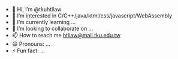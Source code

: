 - 👋 Hi, I’m @tkuhtliaw
- 👀 I’m interested in C/C++/java/ktml/css/javascript/WebAssembly
- 🌱 I’m currently learning ...
- 💞️ I’m looking to collaborate on ...
- 📫 How to reach me htliaw@mail.tku.edu.tw
- 😄 Pronouns: ...
- ⚡ Fun fact: ...

<!---
tkuhtliaw/tkuhtliaw is a ✨ special ✨ repository because its `README.md` (this file) appears on your GitHub profile.
You can click the Preview link to take a look at your changes.
--->
